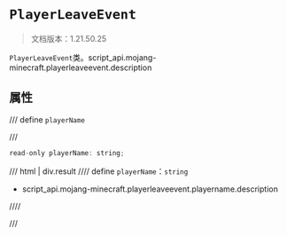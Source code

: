 # `PlayerLeaveEvent`

> 文档版本：1.21.50.25

`PlayerLeaveEvent`类。script_api.mojang-minecraft.playerleaveevent.description

## 属性

/// define
`playerName`


///

```js
read-only playerName: string;
```

/// html | div.result
//// define
`playerName`：`string`

- script_api.mojang-minecraft.playerleaveevent.playername.description


////

///


